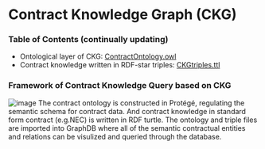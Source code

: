 # Contract Knowledge Graph (CKG)
### Table of Contents (continually updating)
* Ontological layer of CKG:
  [ContractOntology.owl](https://github.com/CamilleZ99/ContractKG/blob/main/ContractOntology.owl)
* Contract knowledge written in RDF-star triples:
  [CKGtriples.ttl](https://github.com/CamilleZ99/ContractKG/blob/main/CKGtriples.ttl)
### Framework of Contract Knowledge Query based on CKG
![image](https://user-images.githubusercontent.com/73239436/218260663-25978a52-61c3-4812-a7cf-11e672442662.png)
The contract ontology is constructed in Protégé, regulating the semantic schema for contract data. And contract knowledge in standard form contract (e.g.NEC) is written in RDF turtle. The ontology and triple files are imported into GraphDB where all of the semantic contractual entities and relations can be visulized and queried through the database.

